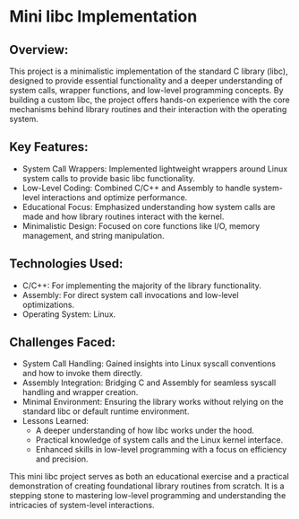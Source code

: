 # Mini libc Implementation

## Overview:
This project is a minimalistic implementation of the standard C library (libc), designed to provide essential functionality and a deeper understanding of system calls, wrapper functions, and low-level programming concepts.
By building a custom libc, the project offers hands-on experience with the core mechanisms behind library routines and their interaction with the operating system.

## Key Features:
* System Call Wrappers: Implemented lightweight wrappers around Linux system calls to provide basic libc functionality.
* Low-Level Coding: Combined C/C++ and Assembly to handle system-level interactions and optimize performance.
* Educational Focus: Emphasized understanding how system calls are made and how library routines interact with the kernel.
* Minimalistic Design: Focused on core functions like I/O, memory management, and string manipulation.

## Technologies Used:
* C/C++: For implementing the majority of the library functionality.
* Assembly: For direct system call invocations and low-level optimizations.
* Operating System: Linux.

## Challenges Faced:
* System Call Handling:
Gained insights into Linux syscall conventions and how to invoke them directly.
* Assembly Integration:
Bridging C and Assembly for seamless syscall handling and wrapper creation.
* Minimal Environment:
Ensuring the library works without relying on the standard libc or default runtime environment.
* Lessons Learned:
  * A deeper understanding of how libc works under the hood.
  * Practical knowledge of system calls and the Linux kernel interface.
  * Enhanced skills in low-level programming with a focus on efficiency and precision.

This mini libc project serves as both an educational exercise and a practical demonstration of creating foundational library routines from scratch.
It is a stepping stone to mastering low-level programming and understanding the intricacies of system-level interactions.
